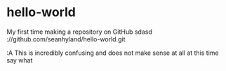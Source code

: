 # hello-world
My first time making a repository on GitHub
sdasd
://github.com/seanhyland/hello-world.git

:A
This is incredibly confusing and does not make sense at all at this time
say what